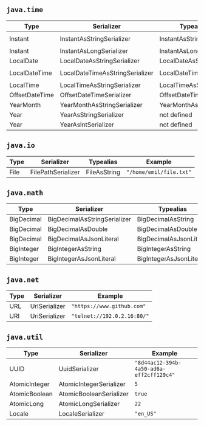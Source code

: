 ## `java.time`

| Type           | Serializer                      | Typealias              | Example                       |
|----------------|---------------------------------|------------------------|-------------------------------|
| Instant        | InstantAsStringSerializer       | InstantAsString        | `2023-04-27T21:24:37.476555Z` |
| Instant        | InstantAsLongSerializer         | InstantAsLong          | `1682630695852`               |
| LocalDate      | LocalDateAsStringSerializer     | LocalDateAsString      | `"2022-10-23"`                |
| LocalDateTime  | LocalDateTimeAsStringSerializer | LocalDateTimeAsString  | `"2022-10-23T21:44:00"`       |
| LocalTime      | LocalTimeAsStringSerializer     | LocalTimeAsString      | `"21:44:00"`                  |
| OffsetDateTime | OffsetDateTimeSerializer        | OffsetDateTimeAsString | `2022`                        |
| YearMonth      | YearMonthAsStringSerializer     | YearMonthAsString      | `"2022-10"`                   |
| Year           | YearAsStringSerializer          | not defined            | `"2022"`                      |
| Year           | YearAsIntSerializer             | not defined            | `2022`                        |

## `java.io`

| Type | Serializer         | Typealias    | Example                 |
|------|--------------------|--------------|-------------------------|
| File | FilePathSerializer | FileAsString | `"/home/emil/file.txt"` |

## `java.math`

| Type       | Serializer                   | Typealias               | Example                    |
|------------|------------------------------|-------------------------|----------------------------|
| BigDecimal | BigDecimalAsStringSerializer | BigDecimalAsString      | `"3.12345678901234567890"` |
| BigDecimal | BigDecimalAsDouble           | BigDecimalAsDouble      | `3.1234567890123457`       |
| BigDecimal | BigDecimalAsJsonLiteral      | BigDecimalAsJsonLiteral | `3.12345678901234567890`   |
| BigInteger | BigIntegerAsString           | BigIntegerAsString      | `"9223372036854775808"`    |
| BigInteger | BigIntegerAsJsonLiteral      | BigIntegerAsJsonLiteral | `9223372036854775808`      |

## `java.net`

| Type | Serializer    | Example                     |
|------|---------------|-----------------------------|
| URL  | UrlSerializer | `"https://www.github.com"`  |
| URI  | UriSerializer | `"telnet://192.0.2.16:80/"` |

## `java.util`

| Type          | Serializer              | Example                                  |
|---------------|-------------------------|------------------------------------------|
| UUID          | UuidSerializer          | `"8d44ac12-394b-4a50-ad6a-eff2cff129c4"` |
| AtomicInteger | AtomicIntegerSerializer | `5`                                      |
| AtomicBoolean | AtomicBooleanSerializer | `true`                                   |
| AtomicLong    | AtomicLongSerializer    | `22`                                     |
| Locale        | LocaleSerializer        | `"en_US"`                                |
